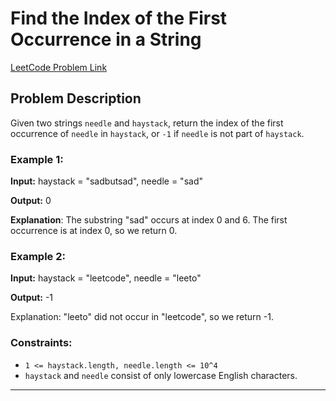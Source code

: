 # Find the Index of the First Occurrence in a String

[LeetCode Problem Link](https://leetcode.com/problems/find-the-index-of-the-first-occurrence-in-a-string/description/?envType=study-plan-v2&envId=top-interview-150)

## Problem Description

Given two strings `needle` and `haystack`, return the index of the first occurrence of `needle` in `haystack`, or `-1` if `needle` is not part of `haystack`.

### Example 1:

**Input:**
haystack = "sadbutsad", needle = "sad"

**Output:**
0

**Explanation**: The substring "sad" occurs at index 0 and 6. The first occurrence is at index 0, so we return 0.

### Example 2:

**Input:**
haystack = "leetcode", needle = "leeto"

**Output:**
-1

Explanation: "leeto" did not occur in "leetcode", so we return -1.

### Constraints:

- `1 <= haystack.length, needle.length <= 10^4`
- `haystack` and `needle` consist of only lowercase English characters.

---

